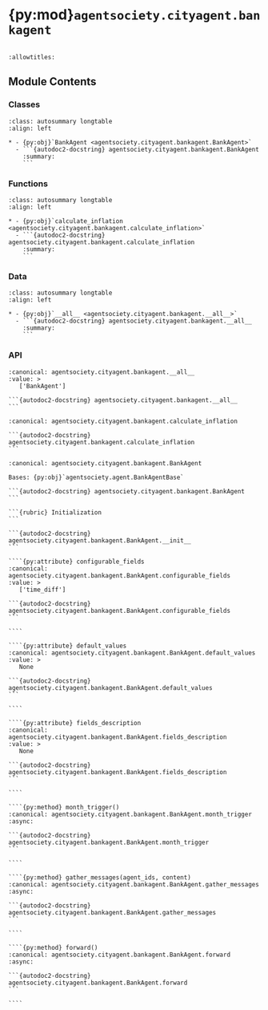 # {py:mod}`agentsociety.cityagent.bankagent`

```{py:module} agentsociety.cityagent.bankagent
```

```{autodoc2-docstring} agentsociety.cityagent.bankagent
:allowtitles:
```

## Module Contents

### Classes

````{list-table}
:class: autosummary longtable
:align: left

* - {py:obj}`BankAgent <agentsociety.cityagent.bankagent.BankAgent>`
  - ```{autodoc2-docstring} agentsociety.cityagent.bankagent.BankAgent
    :summary:
    ```
````

### Functions

````{list-table}
:class: autosummary longtable
:align: left

* - {py:obj}`calculate_inflation <agentsociety.cityagent.bankagent.calculate_inflation>`
  - ```{autodoc2-docstring} agentsociety.cityagent.bankagent.calculate_inflation
    :summary:
    ```
````

### Data

````{list-table}
:class: autosummary longtable
:align: left

* - {py:obj}`__all__ <agentsociety.cityagent.bankagent.__all__>`
  - ```{autodoc2-docstring} agentsociety.cityagent.bankagent.__all__
    :summary:
    ```
````

### API

````{py:data} __all__
:canonical: agentsociety.cityagent.bankagent.__all__
:value: >
   ['BankAgent']

```{autodoc2-docstring} agentsociety.cityagent.bankagent.__all__
```

````

````{py:function} calculate_inflation(prices)
:canonical: agentsociety.cityagent.bankagent.calculate_inflation

```{autodoc2-docstring} agentsociety.cityagent.bankagent.calculate_inflation
```
````

`````{py:class} BankAgent(id: int, name: str, toolbox: agentsociety.agent.AgentToolbox, memory: agentsociety.memory.Memory)
:canonical: agentsociety.cityagent.bankagent.BankAgent

Bases: {py:obj}`agentsociety.agent.BankAgentBase`

```{autodoc2-docstring} agentsociety.cityagent.bankagent.BankAgent
```

```{rubric} Initialization
```

```{autodoc2-docstring} agentsociety.cityagent.bankagent.BankAgent.__init__
```

````{py:attribute} configurable_fields
:canonical: agentsociety.cityagent.bankagent.BankAgent.configurable_fields
:value: >
   ['time_diff']

```{autodoc2-docstring} agentsociety.cityagent.bankagent.BankAgent.configurable_fields
```

````

````{py:attribute} default_values
:canonical: agentsociety.cityagent.bankagent.BankAgent.default_values
:value: >
   None

```{autodoc2-docstring} agentsociety.cityagent.bankagent.BankAgent.default_values
```

````

````{py:attribute} fields_description
:canonical: agentsociety.cityagent.bankagent.BankAgent.fields_description
:value: >
   None

```{autodoc2-docstring} agentsociety.cityagent.bankagent.BankAgent.fields_description
```

````

````{py:method} month_trigger()
:canonical: agentsociety.cityagent.bankagent.BankAgent.month_trigger
:async:

```{autodoc2-docstring} agentsociety.cityagent.bankagent.BankAgent.month_trigger
```

````

````{py:method} gather_messages(agent_ids, content)
:canonical: agentsociety.cityagent.bankagent.BankAgent.gather_messages
:async:

```{autodoc2-docstring} agentsociety.cityagent.bankagent.BankAgent.gather_messages
```

````

````{py:method} forward()
:canonical: agentsociety.cityagent.bankagent.BankAgent.forward
:async:

```{autodoc2-docstring} agentsociety.cityagent.bankagent.BankAgent.forward
```

````

`````
